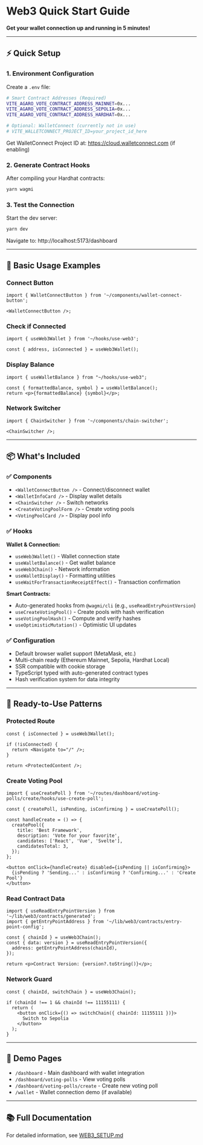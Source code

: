 # Web3 Quick Start Guide

**Get your wallet connection up and running in 5 minutes!**

---

## ⚡ Quick Setup

### 1. Environment Configuration

Create a `.env` file:

```bash
# Smart Contract Addresses (Required)
VITE_AGARO_VOTE_CONTRACT_ADDRESS_MAINNET=0x...
VITE_AGARO_VOTE_CONTRACT_ADDRESS_SEPOLIA=0x...
VITE_AGARO_VOTE_CONTRACT_ADDRESS_HARDHAT=0x...

# Optional: WalletConnect (currently not in use)
# VITE_WALLETCONNECT_PROJECT_ID=your_project_id_here
```

Get WalletConnect Project ID at: https://cloud.walletconnect.com (if enabling)

### 2. Generate Contract Hooks

After compiling your Hardhat contracts:

```bash
yarn wagmi
```

### 3. Test the Connection

Start the dev server:

```bash
yarn dev
```

Navigate to: http://localhost:5173/dashboard

---

## 🎯 Basic Usage Examples

### Connect Button

```tsx
import { WalletConnectButton } from '~/components/wallet-connect-button';

<WalletConnectButton />;
```

### Check if Connected

```tsx
import { useWeb3Wallet } from '~/hooks/use-web3';

const { address, isConnected } = useWeb3Wallet();
```

### Display Balance

```tsx
import { useWalletBalance } from "~/hooks/use-web3";

const { formattedBalance, symbol } = useWalletBalance();
return <p>{formattedBalance} {symbol}</p>;
```

### Network Switcher

```tsx
import { ChainSwitcher } from '~/components/chain-switcher';

<ChainSwitcher />;
```

---

## 📦 What's Included

### ✅ Components

- `<WalletConnectButton />` - Connect/disconnect wallet
- `<WalletInfoCard />` - Display wallet details
- `<ChainSwitcher />` - Switch networks
- `<CreateVotingPoolForm />` - Create voting pools
- `<VotingPoolCard />` - Display pool info

### ✅ Hooks

**Wallet & Connection:**
- `useWeb3Wallet()` - Wallet connection state
- `useWalletBalance()` - Get wallet balance
- `useWeb3Chain()` - Network information
- `useWalletDisplay()` - Formatting utilities
- `useWaitForTransactionReceiptEffect()` - Transaction confirmation

**Smart Contracts:**
- Auto-generated hooks from `@wagmi/cli` (e.g., `useReadEntryPointVersion`)
- `useCreateVotingPool()` - Create pools with hash verification
- `useVotingPoolHash()` - Compute and verify hashes
- `useOptimisticMutation()` - Optimistic UI updates

### ✅ Configuration

- Default browser wallet support (MetaMask, etc.)
- Multi-chain ready (Ethereum Mainnet, Sepolia, Hardhat Local)
- SSR compatible with cookie storage
- TypeScript typed with auto-generated contract types
- Hash verification system for data integrity

---

## 🎨 Ready-to-Use Patterns

### Protected Route

```tsx
const { isConnected } = useWeb3Wallet();

if (!isConnected) {
  return <Navigate to="/" />;
}

return <ProtectedContent />;
```

### Create Voting Pool

```tsx
import { useCreatePoll } from '~/routes/dashboard/voting-polls/create/hooks/use-create-poll';

const { createPoll, isPending, isConfirming } = useCreatePoll();

const handleCreate = () => {
  createPool({
    title: 'Best Framework',
    description: 'Vote for your favorite',
    candidates: ['React', 'Vue', 'Svelte'],
    candidatesTotal: 3,
  });
};

<button onClick={handleCreate} disabled={isPending || isConfirming}>
  {isPending ? 'Sending...' : isConfirming ? 'Confirming...' : 'Create Pool'}
</button>
```

### Read Contract Data

```tsx
import { useReadEntryPointVersion } from '~/lib/web3/contracts/generated';
import { getEntryPointAddress } from '~/lib/web3/contracts/entry-point-config';

const { chainId } = useWeb3Chain();
const { data: version } = useReadEntryPointVersion({
  address: getEntryPointAddress(chainId),
});

return <p>Contract Version: {version?.toString()}</p>;
```

### Network Guard

```tsx
const { chainId, switchChain } = useWeb3Chain();

if (chainId !== 1 && chainId !== 11155111) {
  return (
    <button onClick={() => switchChain({ chainId: 11155111 })}>
      Switch to Sepolia
    </button>
  );
}
```

---

## 🚀 Demo Pages

- `/dashboard` - Main dashboard with wallet integration
- `/dashboard/voting-polls` - View voting polls
- `/dashboard/voting-polls/create` - Create new voting poll
- `/wallet` - Wallet connection demo (if available)

---

## 📚 Full Documentation

For detailed information, see [WEB3_SETUP.md](./WEB3_SETUP.md)
